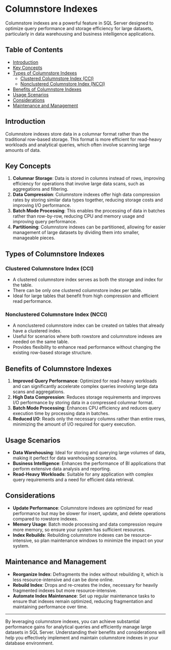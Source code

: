 # Columnstore Indexes

Columnstore indexes are a powerful feature in SQL Server designed to optimize query performance and storage efficiency for large datasets, particularly in data warehousing and business intelligence applications.

## Table of Contents

- [Introduction](#introduction)
- [Key Concepts](#key-concepts)
- [Types of Columnstore Indexes](#types-of-columnstore-indexes)
  - [Clustered Columnstore Index (CCI)](#clustered-columnstore-index-cci)
  - [Nonclustered Columnstore Index (NCCI)](#nonclustered-columnstore-index-ncci)
- [Benefits of Columnstore Indexes](#benefits-of-columnstore-indexes)
- [Usage Scenarios](#usage-scenarios)
- [Considerations](#considerations)
- [Maintenance and Management](#maintenance-and-management)

## Introduction

Columnstore indexes store data in a columnar format rather than the traditional row-based storage. This format is more efficient for read-heavy workloads and analytical queries, which often involve scanning large amounts of data.

## Key Concepts

1. **Columnar Storage**: Data is stored in columns instead of rows, improving efficiency for operations that involve large data scans, such as aggregations and filtering.
2. **Data Compression**: Columnstore indexes offer high data compression rates by storing similar data types together, reducing storage costs and improving I/O performance.
3. **Batch Mode Processing**: This enables the processing of data in batches rather than row-by-row, reducing CPU and memory usage and improving query performance.
4. **Partitioning**: Columnstore indexes can be partitioned, allowing for easier management of large datasets by dividing them into smaller, manageable pieces.

## Types of Columnstore Indexes

### Clustered Columnstore Index (CCI)

- A clustered columnstore index serves as both the storage and index for the table.
- There can be only one clustered columnstore index per table.
- Ideal for large tables that benefit from high compression and efficient read performance.

### Nonclustered Columnstore Index (NCCI)

- A nonclustered columnstore index can be created on tables that already have a clustered index.
- Useful for scenarios where both rowstore and columnstore indexes are needed on the same table.
- Provides flexibility to enhance read performance without changing the existing row-based storage structure.

## Benefits of Columnstore Indexes

1. **Improved Query Performance**: Optimized for read-heavy workloads and can significantly accelerate complex queries involving large data scans and aggregations.
2. **High Data Compression**: Reduces storage requirements and improves I/O performance by storing data in a compressed columnar format.
3. **Batch Mode Processing**: Enhances CPU efficiency and reduces query execution time by processing data in batches.
4. **Reduced I/O**: Reads only the necessary columns rather than entire rows, minimizing the amount of I/O required for query execution.

## Usage Scenarios

- **Data Warehousing**: Ideal for storing and querying large volumes of data, making it perfect for data warehousing scenarios.
- **Business Intelligence**: Enhances the performance of BI applications that perform extensive data analysis and reporting.
- **Read-Heavy Workloads**: Suitable for any application with complex query requirements and a need for efficient data retrieval.

## Considerations

- **Update Performance**: Columnstore indexes are optimized for read performance but may be slower for insert, update, and delete operations compared to rowstore indexes.
- **Memory Usage**: Batch mode processing and data compression require more memory, so ensure your system has sufficient resources.
- **Index Rebuilds**: Rebuilding columnstore indexes can be resource-intensive, so plan maintenance windows to minimize the impact on your system.

## Maintenance and Management

- **Reorganize Index**: Defragments the index without rebuilding it, which is less resource-intensive and can be done online.
- **Rebuild Index**: Drops and re-creates the index, necessary for heavily fragmented indexes but more resource-intensive.
- **Automate Index Maintenance**: Set up regular maintenance tasks to ensure that indexes remain optimized, reducing fragmentation and maintaining performance over time.

---

By leveraging columnstore indexes, you can achieve substantial performance gains for analytical queries and efficiently manage large datasets in SQL Server. Understanding their benefits and considerations will help you effectively implement and maintain columnstore indexes in your database environment.
